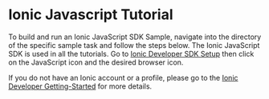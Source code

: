 # Ionic Javascript Tutorial

To build and run an Ionic JavaScript SDK Sample, navigate into the directory of the specific
sample task and follow the steps below.  The Ionic JavaScript SDK is used in all the tutorials.
Go to [Ionic Developer SDK Setup](https://dev.ionic.com/tutorials/getting-started/sdk-setup) 
then click on the JavaScript icon and the desired browser icon.

If you do not have an Ionic account or a profile, please go to the 
[Ionic Developer Getting-Started](https://dev.ionic.com/getting-started) for more details.
